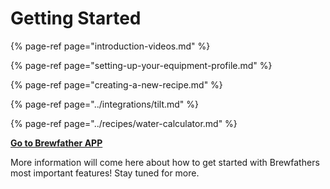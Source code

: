 # Getting Started

{% page-ref page="introduction-videos.md" %}

{% page-ref page="setting-up-your-equipment-profile.md" %}

{% page-ref page="creating-a-new-recipe.md" %}

{% page-ref page="../integrations/tilt.md" %}

{% page-ref page="../recipes/water-calculator.md" %}

[**Go to Brewfather APP**](https://web.brewfather.app)

More information will come here about how to get started with Brewfathers most important features! Stay tuned for more.

